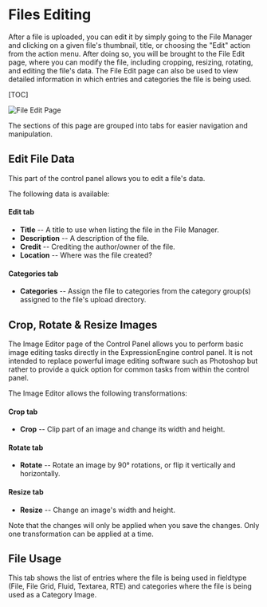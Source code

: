 <!--
    This source file is part of the open source project
    ExpressionEngine User Guide (https://github.com/ExpressionEngine/ExpressionEngine-User-Guide)

    @link      https://expressionengine.com/
    @copyright Copyright (c) 2003-2020, Packet Tide, LLC (https://packettide.com)
    @license   https://expressionengine.com/license Licensed under Apache License, Version 2.0
-->

# Files Editing

After a file is uploaded, you can edit it by simply going to the File Manager and clicking on a given file's thumbnail, title, or choosing the "Edit" action from the action menu.  After doing so, you will be brought to the File Edit page, where you can modify the file, including cropping, resizing, rotating, and editing the file's data.  The File Edit page can also be used to view detailed information in which entries and categories the file is being used.


[TOC]

![File Edit Page](_images/cp-file-manager-edit.png)

The sections of this page are grouped into tabs for easier navigation and manipulation.

## Edit File Data

This part of the control panel allows you to edit a file's data.

The following data is available:

#### Edit tab

- **Title** -- A title to use when listing the file in the File Manager.
- **Description** -- A description of the file.
- **Credit** -- Crediting the author/owner of the file.
- **Location** -- Where was the file created?

#### Categories tab

- **Categories** -- Assign the file to categories from the category group(s) assigned to the file's upload directory.

## Crop, Rotate & Resize Images

The Image Editor page of the Control Panel allows you to perform basic image editing tasks directly in the ExpressionEngine control panel. It is not intended to replace powerful image editing software such as Photoshop but rather to provide a quick option for common tasks from within the control panel.

The Image Editor allows the following transformations:

#### Crop tab

- **Crop** -- Clip part of an image and change its width and height.

#### Rotate tab

- **Rotate** -- Rotate an image by 90° rotations, or flip it vertically and horizontally.

#### Resize tab

- **Resize** -- Change an image's width and height.

Note that the changes will only be applied when you save the changes. Only one transformation can be applied at a time.

## File Usage

This tab shows the list of entries where the file is being used in fieldtype (File, File Grid, Fluid, Textarea, RTE) and categories where the file is being used as a Category Image.
